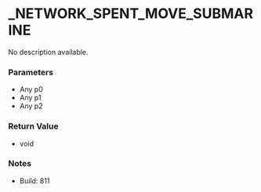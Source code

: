 # _NETWORK_SPENT_MOVE_SUBMARINE

No description available.

### Parameters
* Any p0
* Any p1
* Any p2

### Return Value
* void

### Notes
* Build: 811

